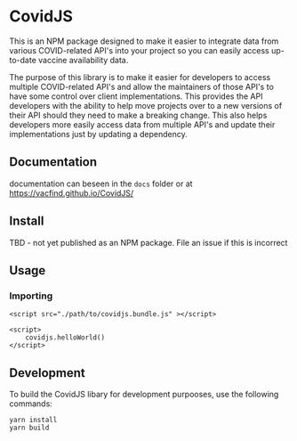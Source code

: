 # CovidJS

This is an NPM package designed to make it easier to integrate data from various COVID-related API's into your project so you can easily access up-to-date vaccine availability data.

The purpose of this library is to make it easier for developers to access multiple COVID-related API's and allow the maintainers of those API's to have some control over client implementations. This provides the API developers with the ability to help move projects over to a new versions of their API should they need to make a breaking change. This also helps developers more easily access data from multiple API's and update their implementations just by updating a dependency.  

## Documentation
documentation can beseen in the `docs` folder or at https://vacfind.github.io/CovidJS/

## Install
TBD - not yet published as an NPM package. File an issue if this is incorrect

## Usage

### Importing
```
<script src="./path/to/covidjs.bundle.js" ></script>

<script>
	covidjs.helloWorld()
</script>
```

## Development

To build the CovidJS libary for development purpooses, use the following commands: 

```
yarn install
yarn build
```
